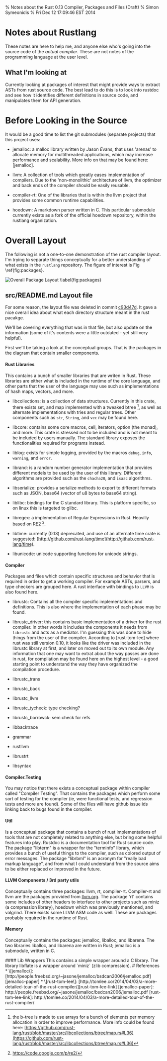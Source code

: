 % Notes about the Rust 0.13 Compiler, Packages and Files (Draft)
% Simon Symeonidis
% Fri Dec 12 17:09:46 EST 2014

# Notes about Rustlang

These notes are here to help me, and anyone else who's going into the source
code of the _actual compiler_. These are not notes of the programming language
at the user level.

## What I'm looking at

Currently looking at packages of interest that might provide ways to extract
ASTs from rust source code. The best lead to do this is to look into rustdoc and
see how it identifies different definitions in source code, and manipulates them
for API generation.

# Before Looking in the Source

It would be a good time to list the git submodules (separate projects) that this
project uses:

- jemalloc: a malloc library written by *J*ason *E*vans, that uses 'arenas' to
  allocate memory for multithreaded applications, which may increase performance
  and scalability. More info on that may be found here: \[jemalloc\].

- llvm: A collection of tools which greatly eases implementation of compilers.
  Due to the 'non-monolithic' architecture of llvm, the optimizer and back ends
  of the compiler should be easily reusable.

- compiler-rt: One of the libraries that is within the llvm project that
  provides some common runtime capabilities.

- hoedown: A markdown parser written in C. This particular submodule currently
  exists as a fork of the official hoedown repository, within the rustlang
  organization.

# Overall Layout

The following is not a one-to-one demonstration of the rust compiler layout. I'm
trying to separate things conceptually for a better understanding of what
exists in the `rustlang` repository. The figure of interest is Fig
\ref{fig:packages}.

![Overall Package Layout \label{fig:packages}](./fig/packages.png)

## src/README.md Layout file

For some reason, the layout file was deleted in commit [c93d47d][del-layout-commit].
It gave a nice overall idea about what each directory structure meant in the
rust pacakge.

[del-layout-commit]: https://github.com/rust-lang/rust/commit/c93d47d395d7490ed0d985ad205156119efd252d

We'll be covering everything that was in that file, but also update on the
information (some of it's contents were a little outdated - yet still very
helpful).

First we'll be taking a look at the conceptual groups. That is the packages in
the diagram that contain smaller components.

#### Rust Libraries

This contains a bunch of smaller libraries that are writen in Rust. These
libraries are either what is included in the runtime of the core language, and
other parts that the user of the language may use such as implementations of
hash maps, vectors, and more.

* libcollections: is a collection of data structures. Currently in this crate,
  there exists set, and map implemented with a tweaked btree [^btreenote], as
  well as alternate implementations with tries and regular trees. Other
  components such as `str`, `String`, and `vec` may be found here.

* libcore: contains some core macros, cell, iterators, option (the monad), and
  more. This crate is stressed not to be included and is not meant to be
  included by users manually. The standard library exposes the functionalities
  required for programs instead.

* liblog: exists for simple logging, provided by the macros `debug`, `info`,
  `warning`, and `error`.

* librand: is a random number generator implementation that provides different
  models to be used by the user of this library. Different algorithms are
  provided such as the `chacha20`, and `isaac` algorithms.

* libserialize: provides a serialize methods to export to different formats such
  as JSON, base64 (vector of u8 bytes to base64 string).

* liblibc: bindings for the C standard library. This is platform specific, so on
  linux this is targeted to glibc.

* libregex: a implementation of Regular Expressions in Rust. Heavilly based on
  RE2 [^RE2].

* libtime: currently (0.13) deprecated, and use of an alternate time crate is
  suggested: [http://github.com/rust-lang/time](http://github.com/rust-lang/time).

* libunicode: unicode supporting functions for unicode strings.

[^btreenote]: the b-tree is made to use arrays for a bunch of elements per
memory allocation in order to improve performance. More info could be found
here: [https://github.com/rust-lang/rust/blob/master/src/libcollections/btree/map.rs#L36](https://github.com/rust-lang/rust/blob/master/src/libcollections/btree/map.rs#L36)

[^RE2]: https://code.google.com/p/re2/

#### Compiler

Packages and files which contain specific structures and behavior that is
required in order to get a working compiler. For example ASTs, parsers, and type
checkers are grouped here. A rust interface with bindings to `LLVM` is also
found here.

* librustc: Contains all the compiler specific implementations and definitions.
  This is also where the implementation of each phase may be found.

* librustc\_driver: this contains basic implementation of a driver for the rust
  compiler. In other words it includes the components it needs from `librustc`
  and acts as a mediator. I'm guessing this was done to hide things from the
  user of the compiler. According to \[rust-tom-lee\] where rust was still
  version 0.10, it looks like the driver was included in the librustc library at
  first, and later on moved out to its own module. Any information that one may
  want to extrat about the way passes are done in rust, for compilation may be
  found here on the highest level - a good starting point to understand the way
  they have organized the compilation procedure.

* librustc\_trans

* librustc\_back

* librustc\_llvm

* librustc\_tycheck: type checking?

* librustc\_borrowck: sem check for refs

* libbacktrace

* grammar

* rustllvm

* librustrt


* libsyntax


#### Compiler.Testing

You may notice that there exists a conceptual package within compiler called
"Compiler Testing". That contains the packages which perform some sort of
testing for the compiler (ie, were functional tests, and regression tests and
more are found). Some of the files will have github issue ids linking back to
bugs found in the compiler.

#### Util

Is a conceptual package that contains a bunch of rust implementations of tools
that are not completely related to anything else, but bring some helpful
features into play. Rustdoc is a documentation tool for Rust source code. The
package "libterm" is a wrapper for the "terminfo" library, which provides a
bunch of useful things to the compiler, such as colored output of error
messages. The package "librbml" is an acronym for "really bad markup language",
and from what I could understand from the source aims to be either replaced or
improved in the future.

#### LLVM Components / 3rd party utils

Conceptually contains three packages: llvm, rt, compiler-rt. Compiler-rt and
llvm are the packages provided from [llvm.org](http://llvm.org). The package
'rt' contains some includes of other headers to interface to other projects such
as miniz (a compression library), hoedown which was previously mentioned, and
valgrind. There exists some LLVM ASM code as well. These are packages probably
required in the runtime of Rust.

<!---
TODO: I need to ask:
  - what is the point of the asm code in rt?
  - and does rt simply contain the libraries we need to compile and link against
    to provide a standard library for rust?
-->

#### Memory

Conceptually contains the packages: jemalloc, liballoc, and libarena. The two
libraries liballoc, and libarena are written in Rust; jemalloc is a submodule,
written in C.

<!---
  Have not confirmed, but from what I understand rust uses jemalloc by default
  Also what is up with the arena implementation in rust vs the existing
  implementation in C, in jemalloc?
--!>

#### Lib Wrappers

This contains a simple wrapper around a C library. The library libflate is a
wrapper around `miniz` (zlib compression).

# References

* \[jemalloc\]: [http://people.freebsd.org/~jasone/jemalloc/bsdcan2006/jemalloc.pdf][jemalloc-paper]

* \[rust-tom-lee\]: [http://tomlee.co/2014/04/03/a-more-detailed-tour-of-the-rust-compiler/][rust-tom-lee-link]

[jemalloc-paper]: http://people.freebsd.org/~jasone/jemalloc/bsdcan2006/jemalloc.pdf
[rust-tom-lee-link]: http://tomlee.co/2014/04/03/a-more-detailed-tour-of-the-rust-compiler/
